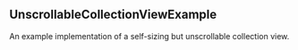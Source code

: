 ## UnscrollableCollectionViewExample

An example implementation of a self-sizing but unscrollable collection view.
